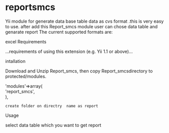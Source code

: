 # reportsmcs

Yii module for generate data base table data as cvs format .this is very easy to use. after add this Report_smcs module user can chose data table and genarate report
The current supported formats are:

excel
Requirements 

...requirements of using this extension (e.g. Yii 1.1 or above)...

intallation 

Download and Unzip Report_smcs, then copy Report_smcsdirectory to protected/modules.

'modules'=>array(       
            'report_smcs',      
    ),
    
    create folder on directry  name as report
    
Usage 


select data table which you want to get report
